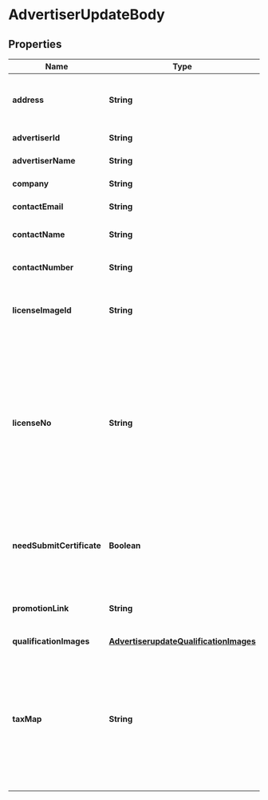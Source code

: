 # AdvertiserUpdateBody

## Properties
Name | Type | Description | Notes
------------ | ------------- | ------------- | -------------
**address** | **String** | Business address that is shown on receipts |  [optional]
**advertiserId** | **String** | Ad account ID |[required]  
**advertiserName** | **String** | Ad account name |  [optional]
**company** | **String** | Company name |  [optional]
**contactEmail** | **String** | Contact email |  [optional]
**contactName** | **String** | Name of the contact person |  [optional]
**contactNumber** | **String** | Contact phone number |  [optional]
**licenseImageId** | **String** | Image ID (&#x60;image_id&#x60;) of the business license |  [optional]
**licenseNo** | **String** | Business license number. This is required for ad accounts that are registered in the Chinese mainland, Hong Kong, or in countries Brazil and Mexico |  [optional]
**needSubmitCertificate** | **Boolean** | Whether you want to submit the new certificate images for review |  [optional]
**promotionLink** | **String** | Promotion link. Length cannot exceed 255 characters |  [optional]
**qualificationImages** | [**AdvertiserupdateQualificationImages**](AdvertiserupdateQualificationImages.md) |  |  [optional]
**taxMap** | **String** | Billing and invoicing tax number. Different countries use different tax number fields. France uses &#x60;vat&#x60;, and Brazil uses &#x60;tax_id&#x60; |  [optional]
